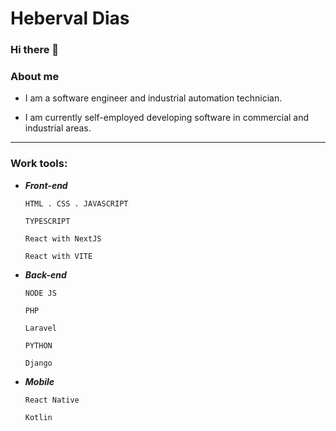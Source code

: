 # Heberval Dias

### Hi there 👋

### About me
- I am a software engineer and industrial automation technician.

- I am currently self-employed developing software in commercial and industrial areas.
***

### Work tools:

- **_Front-end_**
    ```
    HTML . CSS . JAVASCRIPT

    TYPESCRIPT

    React with NextJS

    React with VITE
    ```

- **_Back-end_**
    ```
    NODE JS

    PHP

    Laravel

    PYTHON

    Django
    ```

- **_Mobile_**
    ```
    React Native

    Kotlin
    ```
<!--
**hebervaldias/hebervaldias** is a ✨ _special_ ✨ repository because its `README.md` (this file) appears on your GitHub profile.

Here are some ideas to get you started:

- 🔭 I’m currently working on ...
- 🌱 I’m currently learning ...
- 👯 I’m looking to collaborate on ...
- 🤔 I’m looking for help with ...
- 💬 Ask me about ...
- 📫 How to reach me: ...
- 😄 Pronouns: ...
- ⚡ Fun fact: ...
-->
